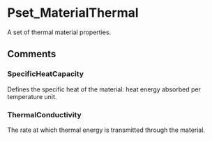 # Pset_MaterialThermal

A set of thermal material properties.
<!-- end of short definition -->

## Comments

### SpecificHeatCapacity

Defines the specific heat of the material: heat energy absorbed per temperature unit.

### ThermalConductivity

The rate at which thermal energy is transmitted through the material.

